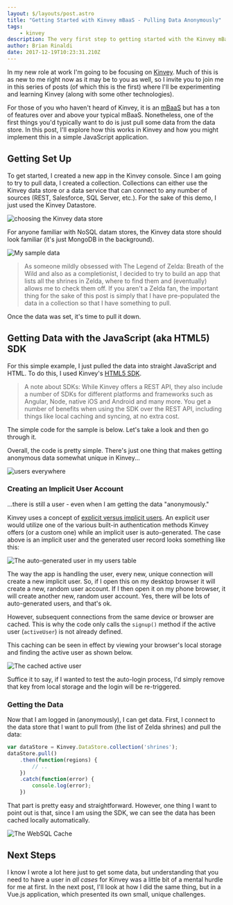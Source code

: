 ```yaml
---
layout: $/layouts/post.astro
title: "Getting Started with Kinvey mBaaS - Pulling Data Anonymously"
tags:
    - kinvey
description: The very first step to getting started with the Kinvey mBaaS
author: Brian Rinaldi
date: 2017-12-19T10:23:31.210Z
---
```


In my new role at work I'm going to be focusing on [Kinvey](https://www.kinvey.com/). Much of this is as new to me right now as it may be to you as well, so I invite you to join me in this series of posts (of which this is the first) where I'll be experimenting and learning Kinvey (along with some other technologies).

For those of you who haven't heard of Kinvey, it is an [mBaaS](https://en.wikipedia.org/wiki/Mobile_backend_as_a_service) but has a ton of features over and above your typical mBaaS. Nonetheless, one of the first things you'd typically want to do is just pull some data from the data store. In this post, I'll explore how this works in Kinvey and how you might implement this in a simple JavaScript application.

## Getting Set Up

To get started, I created a new app in the Kinvey console. Since I am going to try to pull data, I created a collection. Collections can either use the Kinvey data store or a data service that can connect to any number of sources (REST, Salesforce, SQL Server, etc.). For the sake of this demo, I just used the Kinvey Datastore.

![choosing the Kinvey data store](/images/posts/datastore.jpg)

For anyone familiar with NoSQL datam stores, the Kinvey data store should look familiar (it's just MongoDB in the background).

![My sample data](/images/posts/data.jpg)

> As someone mildly obsessed with The Legend of Zelda: Breath of the Wild and also as a completionist, I decided to try to build an app that lists all the shrines in Zelda, where to find them and (eventually) allows me to check them off. If you aren't a Zelda fan, the important thing for the sake of this post is simply that I have pre-populated the data in a collection so that I have something to pull.

Once the data was set, it's time to pull it down.

## Getting Data with the JavaScript (aka HTML5) SDK

For this simple example, I just pulled the data into straight JavaScript and HTML. To do this, I used Kinvey's [HTML5 SDK](https://devcenter.kinvey.com/html5/downloads).

> A note about SDKs: While Kinvey offers a REST API, they also include a number of SDKs for different platforms and frameworks such as Angular, Node, native iOS and Android and many more. You get a number of benefits when using the SDK over the REST API, including things like local caching and syncing, at no extra cost.

The simple code for the sample is below. Let's take a look and then go through it.

<script async src="//jsfiddle.net/remotesynth/kj1w9r2L/2/embed/js,html,result/"></script>

Overall, the code is pretty simple. There's just one thing that makes getting anonymous data somewhat unique in Kinvey...

![users everywhere](/images/posts/user.jpg)

### Creating an Implicit User Account

...there is still a user - even when I am getting the data "anonymously."

Kinvey uses a concept of [explicit versus implicit users](https://devcenter.kinvey.com/html5/guides/users#ExplicitvsImplicit). An explicit user would utilize one of the various built-in authentication methods Kinvey offers (or a custom one) while an implicit user is auto-generated. The case above is an implicit user and the generated user record looks something like this:

![The auto-generated user in my users table](/images/posts/implicit_user.jpg)

The way the app is handling the user, every new, unique connection will create a new implicit user. So, if I open this on my desktop browser it will create a new, random user account. If I then open it on my phone browser, it will create another new, random user account. Yes, there will be lots of auto-generated users, and that's ok.

However, subsequent connections from the same device or browser are cached. This is why the code only calls the `signup()` method if the active user (`activeUser`) is not already defined.

This caching can be seen in effect by viewing your browser's local storage and finding the active user as shown below.

![The cached active user](/images/posts/activeuser.jpg)

Suffice it to say, if I wanted to test the auto-login process, I'd simply remove that key from local storage and the login will be re-triggered.

### Getting the Data

Now that I am logged in (anonymously), I can get data. First, I connect to the data store that I want to pull from (the list of Zelda shrines) and pull the data:

```javascript
var dataStore = Kinvey.DataStore.collection('shrines');
dataStore.pull()
	.then(function(regions) {
    	// ..
    })
    .catch(function(error) {
    	console.log(error);
    })
```
That part is pretty easy and straightforward. However, one thing I want to point out is that, since I am using the SDK, we can see the data has been cached locally automatically.

![The WebSQL Cache](/images/posts/cache.jpg)

## Next Steps

I know I wrote a lot here just to get some data, but understanding that you need to have a user in _all cases_ for Kinvey was a little bit of a mental hurdle for me at first. In the next post, I'll look at how I did the same thing, but in a Vue.js application, which presented its own small, unique challenges.